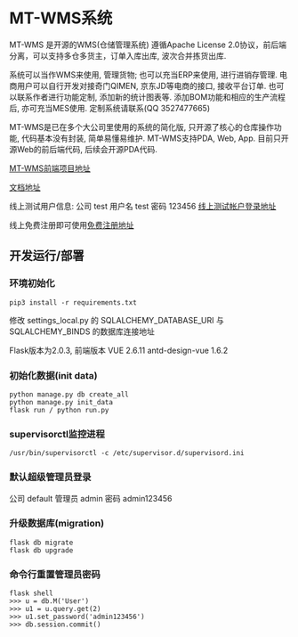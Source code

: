 # MT-WMS系统

MT-WMS 是开源的WMS(仓储管理系统)
遵循Apache License 2.0协议，前后端分离，可以支持多仓多货主，订单入库出库, 波次合并拣货出库.

系统可以当作WMS来使用, 管理货物; 也可以充当ERP来使用, 进行进销存管理. 电商用户可以自行开发对接奇门QIMEN, 京东JD等电商的接口, 接收平台订单. 也可以联系作者进行功能定制, 添加新的统计图表等. 添加BOM功能和相应的生产流程后, 亦可充当MES使用. 定制系统请联系(QQ 3527477665)

MT-WMS是已在多个大公司里使用的系统的简化版, 只开源了核心的仓库操作功能, 代码基本没有封装, 简单易懂易维护. MT-WMS支持PDA, Web, App. 目前只开源Web的前后端代码, 后续会开源PDA代码.


[MT-WMS前端项目地址](https://github.com/shuxiang/MT-WMS-Front)

[文档地址](https://www.m-front.cn/docs#/dash)

线上测试用户信息: 公司 test 用户名 test  密码 123456 [线上测试帐户登录地址](https://wms.m-front.cn/auth/login)

线上免费注册即可使用[免费注册地址](https://wms.m-front.cn/auth/register)

## 开发运行/部署


### 环境初始化
```
pip3 install -r requirements.txt
```
修改 settings_local.py 的 SQLALCHEMY_DATABASE_URI 与 SQLALCHEMY_BINDS 的数据库连接地址

Flask版本为2.0.3, 前端版本 VUE 2.6.11 antd-design-vue 1.6.2


### 初始化数据(init data)
```
python manage.py db create_all
python manage.py init_data
flask run / python run.py
```

### supervisorctl监控进程
```
/usr/bin/supervisorctl -c /etc/supervisor.d/supervisord.ini
```

### 默认超级管理员登录 
公司 default
管理员 admin
密码 admin123456

### 升级数据库(migration)
```
flask db migrate
flask db upgrade
```

### 命令行重置管理员密码
```
flask shell
>>> u = db.M('User')
>>> u1 = u.query.get(2)
>>> u1.set_password('admin123456')
>>> db.session.commit()
```
